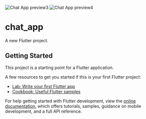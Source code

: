 ![Chat App preview3](https://user-images.githubusercontent.com/74863784/190613243-0f90b8ad-b63a-45d7-9821-04a429060a91.jpeg)
![Chat App preview4](https://user-images.githubusercontent.com/74863784/190613259-d6a5533c-4b77-490e-89c2-2cf1f4920c91.jpeg)


# chat_app

A new Flutter project.

## Getting Started

This project is a starting point for a Flutter application.

A few resources to get you started if this is your first Flutter project:

- [Lab: Write your first Flutter app](https://docs.flutter.dev/get-started/codelab)
- [Cookbook: Useful Flutter samples](https://docs.flutter.dev/cookbook)

For help getting started with Flutter development, view the
[online documentation](https://docs.flutter.dev/), which offers tutorials,
samples, guidance on mobile development, and a full API reference.
